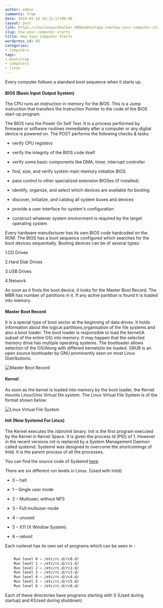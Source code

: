 ```yaml
---
author: admin
comments: true
date: 2019-05-18 16:11:17+00:00
layout: post
link: https://chaitanyarahalkar.000webhostapp.com/how-your-computer-starts/
slug: how-your-computer-starts
title: How Your Computer Starts
wordpress_id: 68
categories:
- Computers
tags:
- bootstrap
- computers
- linux
---
```


Every computer follows a standard boot sequence when it starts up.

#### BIOS (Basic Input Output System)

The CPU runs an instruction in memory for the BIOS. This is a Jump instruction that transfers the Instruction Pointer to the code of the BIOS start-up program.  

The BIOS runs the Power On Self Test. It is a process performed by firmware or software routines immediately after a computer or any digital device is powered on.
The POST performs the following checks & tasks:

* verify CPU registers

* verify the integrity of the BIOS code itself

* verify some basic components like DMA, timer, interrupt controller

* find, size, and verify system main memory
initialize BIOS

* pass control to other specialized extension BIOSes (if installed)

* identify, organize, and select which devices are available for booting

* discover, initialize, and catalog all system buses and devices

* provide a user interface for system's configuration

* construct whatever system environment is required by the target operating system

Every hardware manufacturer has its own BIOS code hardcoded on the ROM.
The BIOS has a boot sequence configured which searches for the boot devices sequentially.
Booting devices can be of several types:

1.CD Drives

2.Hard Disk Drives

3.USB Drives

4.Network

As soon as it finds the boot device, it looks for the Master Boot Record. The MBR has number of partitions in it. If any active partition is found it is loaded into memory.


#### Master Boot Record

It is a special type of boot sector at the beginning of data drives. It holds information about the logical partitions,organisation of the file systems and also a boot loader. The boot loader is responsible to load the kernel(A subset of the entire OS) into memory.
It may happen that the selected memory drive has multiple operating systems. The bootloader allows selection of the OS(Along with different kernels)to be loaded. GRUB is an open source bootloader by GNU prominently seen on most Linux Distributions.

![Master Boot Record](https://chaitanyarahalkar.000webhostapp.com/wp-content/uploads/2019/06/mbr.png)


#### Kernel

As soon as the kernel is loaded into memory by the boot loader, the Kernel mounts Linux/Unix Virtual file system.
The Linux Virtual File System is of the format shown below:

![Linux Virtual File System](https://chaitanyarahalkar.000webhostapp.com/wp-content/uploads/2019/06/lfs.png)


#### Init (Now Systemd For Linux)

The Kernel executes the /sbin/init binary. Init is the first program executed by the Kernel in Kernel Space. It is given the process Id (PID) of 1.
However in the recent versions init is replaced by a System Management Daemon called systemd. Systemd was designed to overcome the shortcomings of Initd. It is the parent process of all the processes.

You can find the source code of Systemd [here](https://github.com/systemd/systemd).

There are six different run levels in Linux. (Used with Initd)

* 0 – halt

* 1 – Single user mode

* 2 – Multiuser, without NFS

* 3 – Full multiuser mode

* 4 – unused

* 5 – X11 (X Window System)

* 6 – reboot

Each runlevel has its own set of programs which can be seen in -

```bash

    Run level 0 – /etc/rc.d/rc0.d/
    Run level 1 – /etc/rc.d/rc1.d/
    Run level 2 – /etc/rc.d/rc2.d/
    Run level 3 – /etc/rc.d/rc3.d/
    Run level 4 – /etc/rc.d/rc4.d/
    Run level 5 – /etc/rc.d/rc5.d/
    Run level 6 – /etc/rc.d/rc6.d/

```

Each of these directories have programs starting with S (Used during startup) and K(Used during shutdown)
